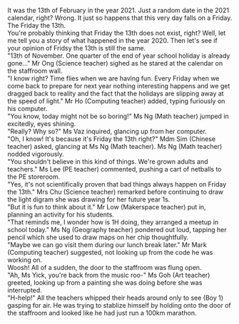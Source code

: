 It was the 13th of February in the year 2021. Just a random date in the 2021 calendar, right? Wrong. It just so happens that this very day falls on a Friday. The Friday the 13th. <br/>
You're probably thinking that Friday the 13th does not exist, right? Well, let me tell you a story of what happened in the year 2020. Then let's see if your opinion of Fridsy the 13th is still the same. <br/> 
"13th of November. One quarter of the end of year school holiday is already gone..." Mr Ong (Science teacher) sighed as he stared at the calendar on the staffroom wall. <br/>
"I know right? Time flies when we are having fun. Every Friday when we come back to prepare for next year nothing interesting happens and we get dragged back to reality and the fact that the holidays are slipping away at the speed of light." Mr Ho (Computing teacher) added, typing furiously on his computer. <br/>
"You know, today might not be so boring!" Ms Ng (Math teacher) jumped in excitedly, eyes shining. <br/>
"Really? Why so?" Ms Vaz inquired, glancing up from her computer. <br/>
"Oh, I know! It's because it's Friday the 13th right?" Mdm Sim (Chinese teacher) asked, glancing at Ms Ng (Math teacher). Ms Ng (Math teacher) nodded vigorously. <br/> 
"You shouldn't believe in this kind of things. We're grown adults and teachers." Ms Lee (PE teacher) commented, pushing a cart of netballs to the PE storeroom. <br/>
"Yes, it's not scientifically proven that bad things always happen on Friday the 13th." Mrs Chu (Science teacher) remarked before continuing to draw the light digram she was drawing for her future year 1s. <br/>
"But it is fun to think about it." Mr Low (Makerspace teacher) put in, planning an activity for his students. <br/>
"That reminds me, I wonder how is 1H doing, they arranged a meetup in school today." Ms Ng (Geography teacher) pondered out loud, tapping her pencil which she used to draw maps on her chip thoughtfully. <br/>
"Maybe we can go visit them during our lunch break later." Mr Mark (Computing teacher) suggested, not looking up from the code he was working on. <br/>
Woosh! All of a sudden, the door to the staffroom was flung open. <br/>
"Ah, Ms Yick, you're back from the music roo-" Ms Goh (Art teacher) greeted, looking up from a painting she was doing before she was interrupted. <br/>
"H-help!" All the teachers whipped their heads around only to see (Boy 1) gasping for air. He was trying to stablize himself by holding onto the door of the staffroom and looked like he had just run a 100km marathon. <br/>
